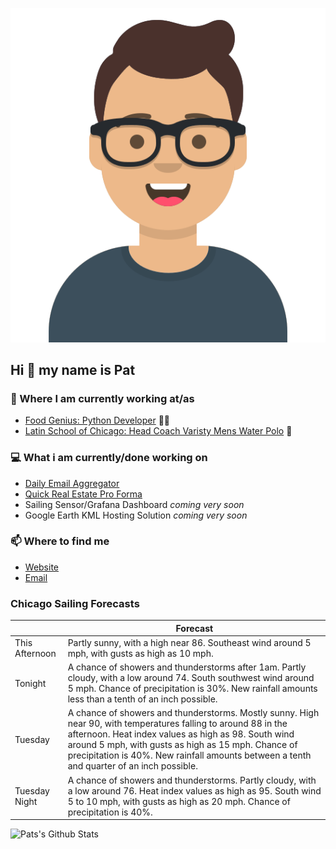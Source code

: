[![Social banner for p-j-falconer](https://raw.githubusercontent.com/P-J-FALCONER/P-J-FALCONER/master/assets/avataaars.svg)](https://patfalconer.com/)
## Hi :wave: my name is Pat

### 💼 Where I am currently working at/as
- [Food Genius: Python Developer](https://getfoodgenius.com/) 🍔🐍
- [Latin School of Chicago: Head Coach Varisty Mens Water Polo](https://www.latinschool.org/) 🤽


### 💻 What i am currently/done working on
 - [Daily Email Aggregator](https://github.com/P-J-FALCONER/dott_daily_mail)
 - [Quick Real Estate Pro Forma](https://github.com/P-J-FALCONER/henry)
 - Sailing Sensor/Grafana Dashboard *coming very soon*
 - Google Earth KML Hosting Solution *coming very soon*

### 📫 Where to find me
 - [Website](https://patfalconer.com/)
 - [Email](mailto:patrick.j.falconer@gmail.com)


### Chicago Sailing Forecasts
|   | Forecast  |
|---|---|
| This Afternoon | Partly sunny, with a high near 86. Southeast wind around 5 mph, with gusts as high as 10 mph. |
| Tonight | A chance of showers and thunderstorms after 1am. Partly cloudy, with a low around 74. South southwest wind around 5 mph. Chance of precipitation is 30%. New rainfall amounts less than a tenth of an inch possible. |
| Tuesday | A chance of showers and thunderstorms. Mostly sunny. High near 90, with temperatures falling to around 88 in the afternoon. Heat index values as high as 98. South wind around 5 mph, with gusts as high as 15 mph. Chance of precipitation is 40%. New rainfall amounts between a tenth and quarter of an inch possible. |
| Tuesday Night | A chance of showers and thunderstorms. Partly cloudy, with a low around 76. Heat index values as high as 95. South wind 5 to 10 mph, with gusts as high as 20 mph. Chance of precipitation is 40%. |

![Pats's Github Stats](https://github-readme-stats.vercel.app/api?username=p-j-falconer&show_icons=true&theme=radical)
